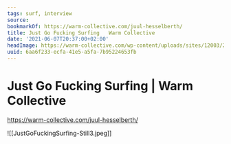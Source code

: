 ```yaml
---
tags: surf, interview
source:
bookmarkOf: https://warm-collective.com/juul-hesselberth/
title: Just Go Fucking Surfing   Warm Collective
date: '2021-06-07T20:37:00+02:00'
headImage: https://warm-collective.com/wp-content/uploads/sites/12003/2021/06/JustGoFuckingSurfing-Still3.jpg
uuid: 6aa6f233-ecfa-41e5-a5fa-7b95224653fb
---
```


# Just Go Fucking Surfing | Warm Collective
https://warm-collective.com/juul-hesselberth/

![[JustGoFuckingSurfing-Still3.jpeg]]
